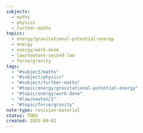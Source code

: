 ```yaml
---
subjects:
  - maths
  - physics
  - further-maths
topics:
  - energy/gravitational-potential-energy
  - energy
  - energy/work-done
  - law/newtons-second-law
  - force/gravity
tags:
  - "#subject/maths"
  - "#subject/physics"
  - "#subject/further-maths"
  - "#topic/energy/gravitational-potential-energy"
  - "#topic/energy/work-done"
  - "#law/newton/2"
  - "#topic/force/gravity"
note-type: revision-material
status: TODO
created: 2025-09-01
---
```

